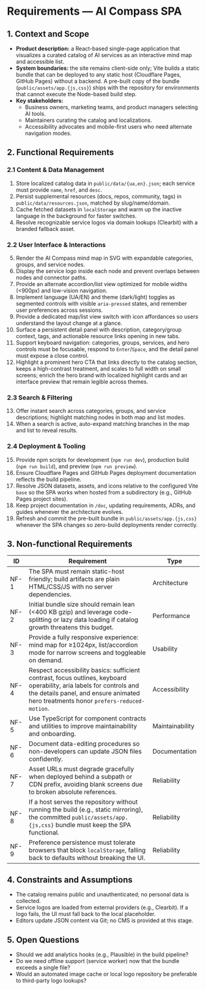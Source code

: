 # Requirements — AI Compass SPA

## 1. Context and Scope
- **Product description:** a React-based single-page application that visualizes a curated catalog of AI services as an interactive mind map and accessible list.
- **System boundaries:** the site remains client-side only; Vite builds a static bundle that can be deployed to any static host (Cloudflare Pages, GitHub Pages) without a backend. A pre-built copy of the bundle (`public/assets/app.{js,css}`) ships with the repository for environments that cannot execute the Node-based build step.
- **Key stakeholders:**
  - Business owners, marketing teams, and product managers selecting AI tools.
  - Maintainers curating the catalog and localizations.
  - Accessibility advocates and mobile-first users who need alternate navigation modes.

## 2. Functional Requirements
### 2.1 Content & Data Management
1. Store localized catalog data in `public/data/{ua,en}.json`; each service must provide `name`, `href`, and `desc`.
2. Persist supplemental resources (docs, repos, community, tags) in `public/data/resources.json`, matched by slug/name/domain.
3. Cache fetched datasets in `localStorage` and warm up the inactive language in the background for faster switches.
4. Resolve recognizable service logos via domain lookups (Clearbit) with a branded fallback asset.

### 2.2 User Interface & Interactions
5. Render the AI Compass mind map in SVG with expandable categories, groups, and service nodes.
6. Display the service logo inside each node and prevent overlaps between nodes and connector paths.
7. Provide an alternate accordion/list view optimized for mobile widths (<900px) and low-vision navigation.
8. Implement language (UA/EN) and theme (dark/light) toggles as segmented controls with visible `aria-pressed` states, and
   remember user preferences across sessions.
9. Provide a dedicated map/list view switch with icon affordances so users understand the layout change at a glance.
10. Surface a persistent detail panel with description, category/group context, tags, and actionable resource links opening in
    new tabs.
11. Support keyboard navigation: categories, groups, services, and hero controls must be focusable, respond to `Enter`/`Space`,
    and the detail panel must expose a close control.
12. Highlight a prominent hero CTA that links directly to the catalog section, keeps a high-contrast treatment, and scales to
    full width on small screens; enrich the hero brand with localized highlight cards and an interface preview that remain
    legible across themes.

### 2.3 Search & Filtering
13. Offer instant search across categories, groups, and service descriptions; highlight matching nodes in both map and list modes.
14. When a search is active, auto-expand matching branches in the map and list to reveal results.

### 2.4 Deployment & Tooling
15. Provide npm scripts for development (`npm run dev`), production build (`npm run build`), and preview (`npm run preview`).
16. Ensure Cloudflare Pages and GitHub Pages deployment documentation reflects the build pipeline.
17. Resolve JSON datasets, assets, and icons relative to the configured Vite `base` so the SPA works when hosted from a subdirectory (e.g., GitHub Pages project sites).
18. Keep project documentation in `/doc`, updating requirements, ADRs, and guides whenever the architecture evolves.
19. Refresh and commit the pre-built bundle in `public/assets/app.{js,css}` whenever the SPA changes so zero-build deployments render correctly.

## 3. Non-functional Requirements
| ID  | Requirement | Type |
| --- | --- | --- |
| NF-1 | The SPA must remain static-host friendly; build artifacts are plain HTML/CSS/JS with no server dependencies. | Architecture |
| NF-2 | Initial bundle size should remain lean (<400 KB gzip) and leverage code-splitting or lazy data loading if catalog growth threatens this budget. | Performance |
| NF-3 | Provide a fully responsive experience: mind map for ≥1024px, list/accordion mode for narrow screens and toggleable on demand. | Usability |
| NF-4 | Respect accessibility basics: sufficient contrast, focus outlines, keyboard operability, aria labels for controls and the details panel, and ensure animated hero treatments honor `prefers-reduced-motion`. | Accessibility |
| NF-5 | Use TypeScript for component contracts and utilities to improve maintainability and onboarding. | Maintainability |
| NF-6 | Document data-editing procedures so non-developers can update JSON files confidently. | Documentation |
| NF-7 | Asset URLs must degrade gracefully when deployed behind a subpath or CDN prefix, avoiding blank screens due to broken absolute references. | Reliability |
| NF-8 | If a host serves the repository without running the build (e.g., static mirroring), the committed `public/assets/app.{js,css}` bundle must keep the SPA functional. | Reliability |
| NF-9 | Preference persistence must tolerate browsers that block `localStorage`, falling back to defaults without breaking the UI. | Reliability |

## 4. Constraints and Assumptions
- The catalog remains public and unauthenticated; no personal data is collected.
- Service logos are loaded from external providers (e.g., Clearbit). If a logo fails, the UI must fall back to the local placeholder.
- Editors update JSON content via Git; no CMS is provided at this stage.

## 5. Open Questions
- Should we add analytics hooks (e.g., Plausible) in the build pipeline?
- Do we need offline support (service worker) now that the bundle exceeds a single file?
- Would an automated image cache or local logo repository be preferable to third-party logo lookups?
